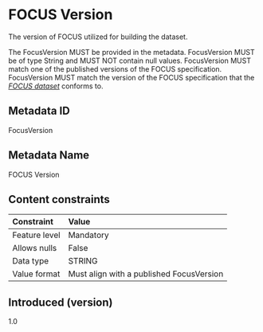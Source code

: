 # FOCUS Version

The version of FOCUS utilized for building the dataset.

The FocusVersion MUST be provided in the metadata. FocusVersion MUST be of type String and MUST NOT contain null values. FocusVersion MUST match one of the published versions of the FOCUS specification. FocusVersion MUST match the version of the FOCUS specification that the [*FOCUS dataset*](#glossary:FOCUS-dataset) conforms to.

## Metadata ID

FocusVersion

## Metadata Name

FOCUS Version

## Content constraints

| Constraint    | Value                                    |
|:--------------|:-----------------------------------------|
| Feature level | Mandatory                                |
| Allows nulls  | False                                    |
| Data type     | STRING                                   |
| Value format  | Must align with a published FocusVersion |

## Introduced (version)

1.0
